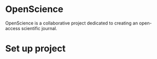 # OpenScience

OpenScience is a collaborative project dedicated to creating an open-access scientific journal.

# Set up project
